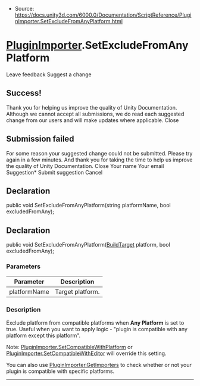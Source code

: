 * Source: https://docs.unity3d.com/6000.0/Documentation/ScriptReference/PluginImporter.SetExcludeFromAnyPlatform.html

#  [PluginImporter](https://docs.unity3d.com/6000.0/Documentation/ScriptReference/PluginImporter.html).SetExcludeFromAnyPlatform
Leave feedback
Suggest a change
## Success!
Thank you for helping us improve the quality of Unity Documentation. Although we cannot accept all submissions, we do read each suggested change from our users and will make updates where applicable.
Close
## Submission failed
For some reason your suggested change could not be submitted. Please <a>try again</a> in a few minutes. And thank you for taking the time to help us improve the quality of Unity Documentation.
Close
Your name Your email Suggestion* Submit suggestion
Cancel
## Declaration
public void SetExcludeFromAnyPlatform(string platformName, bool excludedFromAny); 
## Declaration
public void SetExcludeFromAnyPlatform([BuildTarget](https://docs.unity3d.com/6000.0/Documentation/ScriptReference/BuildTarget.html) platform, bool excludedFromAny); 
### Parameters
Parameter | Description  
---|---  
platformName | Target platform.  
### Description
Exclude platform from compatible platforms when **Any Platform** is set to true.
Useful when you want to apply logic - "plugin is compatible with any platform except this platform".  
  
Note: [PluginImporter.SetCompatibleWithPlatform](https://docs.unity3d.com/6000.0/Documentation/ScriptReference/PluginImporter.SetCompatibleWithPlatform.html) or [PluginImporter.SetCompatibleWithEditor](https://docs.unity3d.com/6000.0/Documentation/ScriptReference/PluginImporter.SetCompatibleWithEditor.html) will override this setting.  
  
You can also use [PluginImporter.GetImporters](https://docs.unity3d.com/6000.0/Documentation/ScriptReference/PluginImporter.GetImporters.html) to check whether or not your plugin is compatible with specific platforms.
* * *
